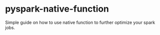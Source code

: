 # pyspark-native-function
Simple guide on how to use native function to further optimize your spark jobs.

